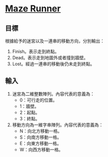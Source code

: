 # [Maze Runner](https://www.codewars.com/kata/maze-runner/)

## 目標

根據給予的迷宮以及一連串的移動方向，分別輸出：

1. Finish。表示走到終點。
2. Dead。表示走到地圖外或者撞到牆壁。
3. Lost。經過一連串的移動後仍未走到終點。

## 輸入

1. 迷宮為二維整數陣列。內容代表的意義為：
    * 0：可行走的位置。
    * 1：牆壁。
    * 2：起點。
    * 3：終點。
2. 移動方向為一維字串陣列。內容代表的意義為：
    * N：向北方移動一格。
    * S：向南方移動一格。
    * E：向東方移動一格。
    * W：向西方移動一格。
